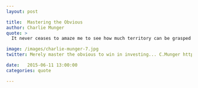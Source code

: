 ```yaml
---
layout: post

title:  Mastering the Obvious
author: Charlie Munger
quote: >
  It never ceases to amaze me to see how much territory can be grasped if one merely masters and consistently uses all the obvious and easily learned principles.

image: /images/charlie-munger-7.jpg
twitter: Merely master the obvious to win in investing... C.Munger http://quotes.stockflare.com/

date:   2015-06-11 13:00:00
categories: quote

---
```


